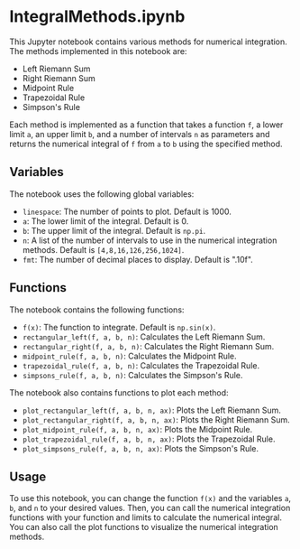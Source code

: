 # IntegralMethods.ipynb

This Jupyter notebook contains various methods for numerical integration. The methods implemented in this notebook are:

- Left Riemann Sum
- Right Riemann Sum
- Midpoint Rule
- Trapezoidal Rule
- Simpson's Rule

Each method is implemented as a function that takes a function `f`, a lower limit `a`, an upper limit `b`, and a number of intervals `n` as parameters and returns the numerical integral of `f` from `a` to `b` using the specified method.

## Variables

The notebook uses the following global variables:

- `linespace`: The number of points to plot. Default is 1000.
- `a`: The lower limit of the integral. Default is 0.
- `b`: The upper limit of the integral. Default is `np.pi`.
- `n`: A list of the number of intervals to use in the numerical integration methods. Default is `[4,8,16,126,256,1024]`.
- `fmt`: The number of decimal places to display. Default is ".10f".

## Functions

The notebook contains the following functions:

- `f(x)`: The function to integrate. Default is `np.sin(x)`.
- `rectangular_left(f, a, b, n)`: Calculates the Left Riemann Sum.
- `rectangular_right(f, a, b, n)`: Calculates the Right Riemann Sum.
- `midpoint_rule(f, a, b, n)`: Calculates the Midpoint Rule.
- `trapezoidal_rule(f, a, b, n)`: Calculates the Trapezoidal Rule.
- `simpsons_rule(f, a, b, n)`: Calculates the Simpson's Rule.

The notebook also contains functions to plot each method:

- `plot_rectangular_left(f, a, b, n, ax)`: Plots the Left Riemann Sum.
- `plot_rectangular_right(f, a, b, n, ax)`: Plots the Right Riemann Sum.
- `plot_midpoint_rule(f, a, b, n, ax)`: Plots the Midpoint Rule.
- `plot_trapezoidal_rule(f, a, b, n, ax)`: Plots the Trapezoidal Rule.
- `plot_simpsons_rule(f, a, b, n, ax)`: Plots the Simpson's Rule.

## Usage

To use this notebook, you can change the function `f(x)` and the variables `a`, `b`, and `n` to your desired values. Then, you can call the numerical integration functions with your function and limits to calculate the numerical integral. You can also call the plot functions to visualize the numerical integration methods.
